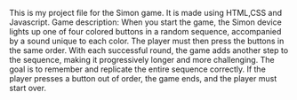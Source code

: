 This is my project file for the Simon game. It is made using HTML,CSS and Javascript.
Game description: When you start the game, the Simon device lights up one of four colored buttons in a random sequence, accompanied by a sound unique to each color. The player must then press the buttons in the same order. With each successful round, the game adds another step to the sequence, making it progressively longer and more challenging. The goal is to remember and replicate the entire sequence correctly. If the player presses a button out of order, the game ends, and the player must start over.

